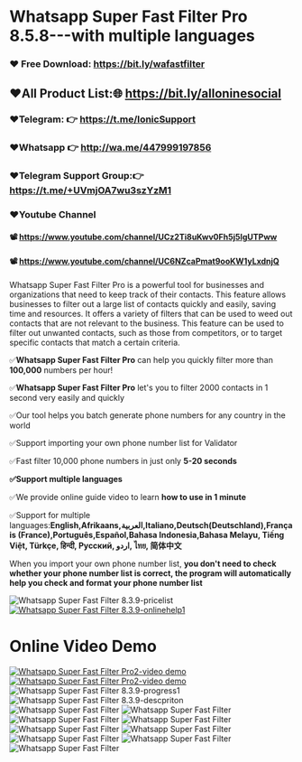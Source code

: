 #  Whatsapp Super Fast Filter Pro  8.5.8---with multiple languages

 

### ❤️ Free Download: https://bit.ly/wafastfilter
##  ❤️All Product List:🌐 https://bit.ly/alloninesocial
### ❤️Telegram: 👉 https://t.me/IonicSupport   
### ❤️Whatsapp  👉 http://wa.me/447999197856
### ❤️Telegram Support Group:👉 https://t.me/+UVmjOA7wu3szYzM1

### ❤️Youtube Channel 
#### 📽 https://www.youtube.com/channel/UCz2Ti8uKwv0Fh5j5IgUTPww
#### 📽 https://www.youtube.com/channel/UC6NZcaPmat9ooKW1yLxdnjQ

 

<p>Whatsapp Super Fast Filter Pro is a powerful tool for businesses and organizations that need to keep track of their contacts. 
This feature allows businesses to filter out a large list of contacts quickly and easily, 
saving time and resources. It offers a variety of filters that can be used to weed out contacts that are not relevant to the business.
 This feature can be used to filter out unwanted contacts, such as those from competitors,
 or to target specific contacts that match a certain criteria.</p>
 
<p>✅<strong>Whatsapp Super Fast Filter Pro</strong> can help you quickly filter more than <strong>100,000</strong> numbers per hour!</p>
<p>✅<strong>Whatsapp Super Fast Filter Pro</strong> let's you to filter 2000 contacts in 1 second very easily and quickly</p>
<p>✅Our tool helps you batch generate phone numbers for any country in the world</p>
<p>✅Support importing your own phone number list for Validator</p>
<p>✅Fast filter 10,000 phone numbers in just only <strong>5-20 seconds</strong></p>
<p><strong>✅Support multiple languages </strong></p>
<p>✅We provide online guide video to learn <strong>how to use in 1 minute</strong></p>
<p>✅Support for multiple languages:<strong>English,Afrikaans,العربية,Italiano,Deutsch(Deutschland),Français (France),Português,Español,Bahasa Indonesia,Bahasa Melayu, Tiếng Việt, Türkçe,
हिन्दी, Русский, اردو, ไทย, 简体中文</strong></p>
<p>When you import your own phone number list, <strong>you don't need to check whether your phone number list is correct, 
the program will automatically help you check and format your phone number list</strong></p>


<img src="https://i.ibb.co/JK93n7m/pricelist.png" alt="Whatsapp Super Fast Filter  8.3.9-pricelist" border="0"/>
 <a href="https://api.whatsapp.com/send/?phone=13156299582"  target="_blank">
  <img src="https://i.ibb.co/4m4HMPR/onlinehelp1.png" alt="Whatsapp Super Fast Filter  8.3.9-onlinehelp1" border="0"/>
 </a>
 

# Online Video Demo 
  <a href="https://youtu.be/36fJsciq8Q4" target="_blank">
     <img src="https://i.ibb.co/xzxBQWw/ytbdemo.png" alt="Whatsapp Super Fast Filter Pro2-video demo" />
  </a>
  <a href="https://youtu.be/36fJsciq8Q4" target="_blank">
       <img src="https://i.ibb.co/S0yZv2r/watchbtn.jpg" alt="Whatsapp Super Fast Filter Pro2-video demo" />
  </a>

<img src="https://i.ibb.co/CKKm8Ph/progress1.png" alt="Whatsapp Super Fast Filter  8.3.9-progress1" border="0"/>
<img src="https://i.ibb.co/t2vQ6WS/descpriton.png" alt="Whatsapp Super Fast Filter  8.3.9-descpriton"/>

 <img src="https://i.ibb.co/FK9M1r1/01.png" alt=" Whatsapp Super Fast Filter" border="0">
<img src="https://i.ibb.co/3Mzk5VR/02.png" alt=" Whatsapp Super Fast Filter" border="0">
<img src="https://i.ibb.co/Y3Qm9LM/03.png" alt=" Whatsapp Super Fast Filter" border="0">
<img src="https://i.ibb.co/kD0Z8GX/04.png" alt=" Whatsapp Super Fast Filter" border="0">
<img src="https://i.ibb.co/qptFJKT/05.png" alt=" Whatsapp Super Fast Filter" border="0">
<img src="https://i.ibb.co/fH402kD/06.png" alt=" Whatsapp Super Fast Filter" border="0">
<img src="https://i.ibb.co/CnvPFM0/08.png" alt=" Whatsapp Super Fast Filter" border="0">
<img src="https://i.ibb.co/gVTZRPm/09.png" alt=" Whatsapp Super Fast Filter" border="0">
<img src="https://i.ibb.co/WvPRnmm/10.png" alt=" Whatsapp Super Fast Filter" border="0">

 

